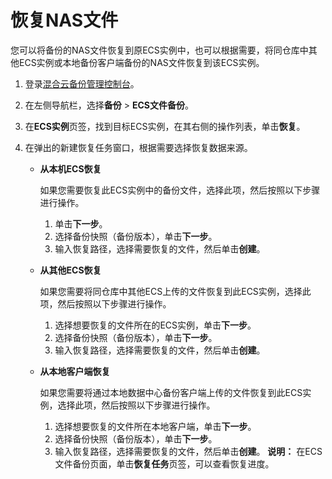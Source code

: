 # 恢复NAS文件

您可以将备份的NAS文件恢复到原ECS实例中，也可以根据需要，将同仓库中其他ECS实例或本地备份客户端备份的NAS文件恢复到该ECS实例。

1.  登录[混合云备份管理控制台](https://hbr.console.aliyun.com)。

2.  在左侧导航栏，选择**备份** \> **ECS文件备份**。

3.  在**ECS实例**页签，找到目标ECS实例，在其右侧的操作列表，单击**恢复**。

4.  在弹出的新建恢复任务窗口，根据需要选择恢复数据来源。

    -   **从本机ECS恢复**

        如果您需要恢复此ECS实例中的备份文件，选择此项，然后按照以下步骤进行操作。

        1.  单击**下一步**。
        2.  选择备份快照（备份版本），单击**下一步**。
        3.  输入恢复路径，选择需要恢复的文件，然后单击**创建**。
    -   **从其他ECS恢复**

        如果您需要将同仓库中其他ECS上传的文件恢复到此ECS实例，选择此项，然后按照以下步骤进行操作。

        1.  选择想要恢复的文件所在的ECS实例，单击**下一步**。
        2.  选择备份快照（备份版本），单击**下一步**。
        3.  输入恢复路径，选择需要恢复的文件，然后单击**创建**。
    -   **从本地客户端恢复**

        如果您需要将通过本地数据中心备份客户端上传的文件恢复到此ECS实例，选择此项，然后按照以下步骤进行操作。

        1.  选择想要恢复的文件所在本地客户端，单击**下一步**。
        2.  选择备份快照（备份版本），单击**下一步**。
        3.  输入恢复路径，选择需要恢复的文件，然后单击**创建**。
    **说明：** 在ECS文件备份页面，单击**恢复任务**页签，可以查看恢复进度。


